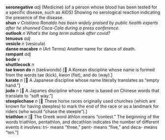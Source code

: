 __seronegative__ _adj_ (Medicine) (of a person whose blood has been tested for a specific disease, such as AIDS) Showing no serological reaction indicating the presence of the disease.  
__shun__ _v_ _Cristiano Ronaldo has been widely praised by public health experts after he shunned Coca-Cola during a press conference._  
__outlook__ _n_ _What’s the long term outlook after covid?_  
__tenuous__ _adj_  
__vesicle__ _n_ (vesicula)  
__danse macabre__ _n_ (Art Terms) Another name for dance of death.  
__rampant__ _adj_  
__bode__ _v_  
__shuttlecock__ _n_  
__tae kwon do__ _n_ (taekwondo) [:scroll: A Korean discipline whose name is formed from the words tae (kick), kwon (fist), and do (way).]  
__karate__ _n_ [:scroll: A Japanese discipline whose name literally translates as “empty hand.”]  
__judo__ _n_ [:scroll: A Japanes discipline whose name is based on Chinese words that translate to “soft way.”]  
__steeplechase__ _n_ [:scroll: These horse races originally used churches (which are known for having steeples) to mark the end of the race or as a landmark for riders (who would “chase the steeple”).]  
__triathlon__ _n_ [:scroll: The Greek word âthlon means “contest.” The beginning of the words triathlon, pentathlon, and decathlon indicates the number of different events it involves: tri- means “three,” pent- means “five,” and deca- means “ten.”]  
